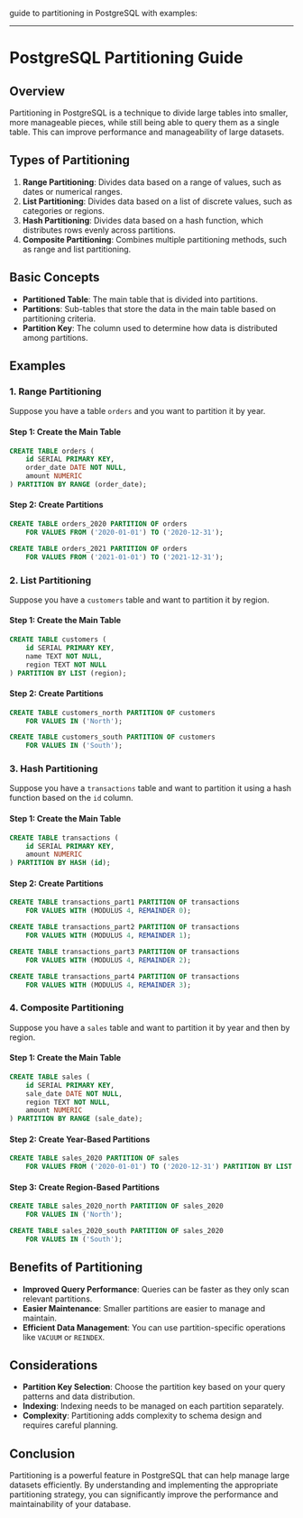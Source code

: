 guide to partitioning in PostgreSQL with examples:

---

# PostgreSQL Partitioning Guide

## Overview

Partitioning in PostgreSQL is a technique to divide large tables into smaller, more manageable pieces, while still being able to query them as a single table. This can improve performance and manageability of large datasets.

## Types of Partitioning

1. **Range Partitioning**: Divides data based on a range of values, such as dates or numerical ranges.
2. **List Partitioning**: Divides data based on a list of discrete values, such as categories or regions.
3. **Hash Partitioning**: Divides data based on a hash function, which distributes rows evenly across partitions.
4. **Composite Partitioning**: Combines multiple partitioning methods, such as range and list partitioning.

## Basic Concepts

- **Partitioned Table**: The main table that is divided into partitions.
- **Partitions**: Sub-tables that store the data in the main table based on partitioning criteria.
- **Partition Key**: The column used to determine how data is distributed among partitions.

## Examples

### 1. Range Partitioning

Suppose you have a table `orders` and you want to partition it by year.

#### Step 1: Create the Main Table

```sql
CREATE TABLE orders (
    id SERIAL PRIMARY KEY,
    order_date DATE NOT NULL,
    amount NUMERIC
) PARTITION BY RANGE (order_date);
```

#### Step 2: Create Partitions

```sql
CREATE TABLE orders_2020 PARTITION OF orders
    FOR VALUES FROM ('2020-01-01') TO ('2020-12-31');

CREATE TABLE orders_2021 PARTITION OF orders
    FOR VALUES FROM ('2021-01-01') TO ('2021-12-31');
```

### 2. List Partitioning

Suppose you have a `customers` table and want to partition it by region.

#### Step 1: Create the Main Table

```sql
CREATE TABLE customers (
    id SERIAL PRIMARY KEY,
    name TEXT NOT NULL,
    region TEXT NOT NULL
) PARTITION BY LIST (region);
```

#### Step 2: Create Partitions

```sql
CREATE TABLE customers_north PARTITION OF customers
    FOR VALUES IN ('North');

CREATE TABLE customers_south PARTITION OF customers
    FOR VALUES IN ('South');
```

### 3. Hash Partitioning

Suppose you have a `transactions` table and want to partition it using a hash function based on the `id` column.

#### Step 1: Create the Main Table

```sql
CREATE TABLE transactions (
    id SERIAL PRIMARY KEY,
    amount NUMERIC
) PARTITION BY HASH (id);
```

#### Step 2: Create Partitions

```sql
CREATE TABLE transactions_part1 PARTITION OF transactions
    FOR VALUES WITH (MODULUS 4, REMAINDER 0);

CREATE TABLE transactions_part2 PARTITION OF transactions
    FOR VALUES WITH (MODULUS 4, REMAINDER 1);

CREATE TABLE transactions_part3 PARTITION OF transactions
    FOR VALUES WITH (MODULUS 4, REMAINDER 2);

CREATE TABLE transactions_part4 PARTITION OF transactions
    FOR VALUES WITH (MODULUS 4, REMAINDER 3);
```

### 4. Composite Partitioning

Suppose you have a `sales` table and want to partition it by year and then by region.

#### Step 1: Create the Main Table

```sql
CREATE TABLE sales (
    id SERIAL PRIMARY KEY,
    sale_date DATE NOT NULL,
    region TEXT NOT NULL,
    amount NUMERIC
) PARTITION BY RANGE (sale_date);
```

#### Step 2: Create Year-Based Partitions

```sql
CREATE TABLE sales_2020 PARTITION OF sales
    FOR VALUES FROM ('2020-01-01') TO ('2020-12-31') PARTITION BY LIST (region);
```

#### Step 3: Create Region-Based Partitions

```sql
CREATE TABLE sales_2020_north PARTITION OF sales_2020
    FOR VALUES IN ('North');

CREATE TABLE sales_2020_south PARTITION OF sales_2020
    FOR VALUES IN ('South');
```

## Benefits of Partitioning

- **Improved Query Performance**: Queries can be faster as they only scan relevant partitions.
- **Easier Maintenance**: Smaller partitions are easier to manage and maintain.
- **Efficient Data Management**: You can use partition-specific operations like `VACUUM` or `REINDEX`.

## Considerations

- **Partition Key Selection**: Choose the partition key based on your query patterns and data distribution.
- **Indexing**: Indexing needs to be managed on each partition separately.
- **Complexity**: Partitioning adds complexity to schema design and requires careful planning.

## Conclusion

Partitioning is a powerful feature in PostgreSQL that can help manage large datasets efficiently. 
By understanding and implementing the appropriate partitioning strategy, you can significantly improve the performance and maintainability of your database.
